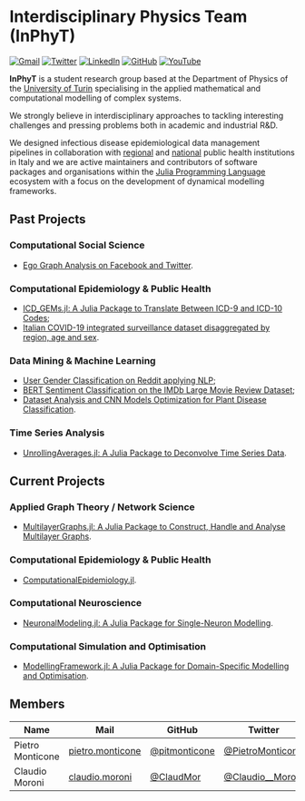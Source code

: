 # Interdisciplinary Physics Team (InPhyT)

[![Gmail](https://img.shields.io/badge/Gmail-D14836?style=for-the-badge&logo=gmail&logoColor=white)](mailto:inphyt@gmail.com)
[![Twitter](https://img.shields.io/badge/Twitter-1DA1F2?style=for-the-badge&logo=twitter&logoColor=white)](https://twitter.com/In_Phy_T)
[![LinkedIn](https://img.shields.io/badge/linkedin-%230077B5.svg?style=for-the-badge&logo=linkedin&logoColor=white)](https://www.linkedin.com/company/interdisciplinary-physics-team-inphyt)
[![GitHub](https://img.shields.io/badge/github-%23121011.svg?style=for-the-badge&logo=github&logoColor=white)](https://github.com/InPhyT)
[![YouTube](https://img.shields.io/badge/YouTube-%23FF0000.svg?style=for-the-badge&logo=YouTube&logoColor=white)](https://www.youtube.com/channel/UCKp_W47FcAHfv_Ccj1MIXTA)

**InPhyT** is a student research group based at the Department of Physics of the [University of Turin](https://www.unito.it) specialising in the applied mathematical and computational modelling of complex systems.

We strongly believe in interdisciplinary approaches to tackling interesting challenges and pressing problems both in academic and industrial R&D. 

We designed infectious disease epidemiological data management pipelines in collaboration with [regional](https://www.epi.piemonte.it) and [national](https://covid19.infn.it/iss/) public health institutions in Italy and we are active maintainers and contributors of software packages and organisations within the [Julia Programming Language](https://julialang.org) ecosystem with a focus on the development of dynamical modelling frameworks.

## Past Projects

### Computational Social Science 
- [Ego Graph Analysis on Facebook and Twitter](https://github.com/InPhyT/Social_Ego_Network_Analysis).

### Computational Epidemiology & Public Health 
- [ICD_GEMs.jl: A Julia Package to Translate Between ICD-9 and ICD-10 Codes](https://github.com/JuliaHealth/ICD_GEMs.jl); 
- [Italian COVID-19 integrated surveillance dataset disaggregated by region, age and sex](https://github.com/InPhyT/COVID19-Italy-Integrated-Surveillance-Data).

### Data Mining & Machine Learning 
- [User Gender Classification on Reddit applying NLP](https://github.com/InPhyT/Reddit_Text_Classification);
- [BERT Sentiment Classification on the IMDb Large Movie Review Dataset](https://github.com/InPhyT/IMDb_Sentiment_Analysis_BERT);
- [Dataset Analysis and CNN Models Optimization for Plant Disease Classification](https://github.com/InPhyT/Plant_Disease_Classification_CNN).

### Time Series Analysis 
- [UnrollingAverages.jl: A Julia Package to Deconvolve Time Series Data](https://github.com/InPhyT/UnrollingAverages.jl).

## Current Projects  

### Applied Graph Theory / Network Science 
- [MultilayerGraphs.jl: A Julia Package to Construct, Handle and Analyse Multilayer Graphs](https://github.com/JuliaGraphs/MultilayerGraphs.jl).

### Computational Epidemiology & Public Health 
- [ComputationalEpidemiology.jl]().

### Computational Neuroscience 
- [NeuronalModeling.jl: A Julia Package for Single-Neuron Modelling]().

### Computational Simulation and Optimisation 
- [ModellingFramework.jl: A Julia Package for Domain-Specific Modelling and Optimisation]().

## Members

| Name | Mail | GitHub | Twitter | Julia Discourse | Julia Forem |
|--------|--------|--------|--------|--------|--------|
| Pietro Monticone | [pietro.monticone](mailto:pietro.monticone@edu.unito.it) | [@pitmonticone](https://github.com/pitmonticone) | [@PietroMonticone](https://twitter.com/PietroMonticone) | [@PietroMonticone](https://discourse.julialang.org/u/PietroMonticone) | [@pitmonticone](https://forem.julialang.org/pitmonticone) |
| Claudio Moroni | [claudio.moroni](mailto:claudio.moroni@edu.unito.it) | [@ClaudMor](https://github.com/ClaudMor) | [@Claudio__Moroni](https://twitter.com/Claudio__Moroni) | [@claudio20497](https://discourse.julialang.org/u/claudio20497) | [@claudio_moroni](https://forem.julialang.org/claudio_moroni) |